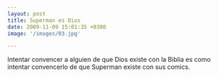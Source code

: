 ```yaml
---
layout: post
title: Superman es Dios
date: 2009-11-09 15:01:35 +0300
image: '/images/03.jpg'

---
```

Intentar convencer a alguien de que Dios existe con la Biblia es como intentar convencerlo de que Superman existe con sus comics.